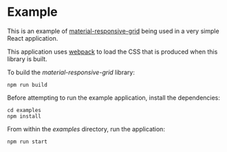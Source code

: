 # Example #

This is an example of [material-responsive-grid](https://github.com/STORIS/material-responsive-grid) being used in a very simple React application.  

This application uses [webpack](https://webpack.js.org/) to load the CSS that is produced when this library is built.

To build the *material-responsive-grid* library:

```
npm run build
```

Before attempting to run the example application, install the dependencies:

```
cd examples
npm install
```

From within the *examples* directory, run the application:

```
npm run start
```
